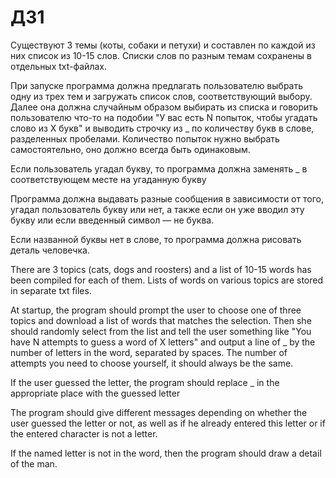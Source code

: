 # ДЗ1

Существуют 3 темы (коты, собаки и петухи) и составлен по каждой из них список из 10-15 слов. Списки слов по разным темам сохранены в отдельных txt-файлах.

При запуске программа должна предлагать пользователю выбрать одну из трех тем и загружать список слов, соответствующий выбору. Далее она должна случайным образом выбирать из списка и говорить пользователю что-то на подобии "У вас есть N попыток, чтобы угадать слово из X букв" и выводить строчку из _ по количеству букв в слове, разделенных пробелами. Количество попыток нужно выбрать самостоятельно, оно должно всегда быть одинаковым.

Если пользователь угадал букву, то программа должна заменять _ в соответствующем месте на угаданную букву

Программа должна выдавать разные сообщения в зависимости от того, угадал пользователь букву или нет, а также если он уже вводил эту букву или если введенный символ — не буква.

Если названной буквы нет в слове, то программа должна рисовать деталь человечка.



There are 3 topics (cats, dogs and roosters) and a list of 10-15 words has been compiled for each of them. Lists of words on various topics are stored in separate txt files.

At startup, the program should prompt the user to choose one of three topics and download a list of words that matches the selection. Then she should randomly select from the list and tell the user something like "You have N attempts to guess a word of X letters" and output a line of _ by the number of letters in the word, separated by spaces. The number of attempts you need to choose yourself, it should always be the same.

If the user guessed the letter, the program should replace _ in the appropriate place with the guessed letter

The program should give different messages depending on whether the user guessed the letter or not, as well as if he already entered this letter or if the entered character is not a letter.

If the named letter is not in the word, then the program should draw a detail of the man.
